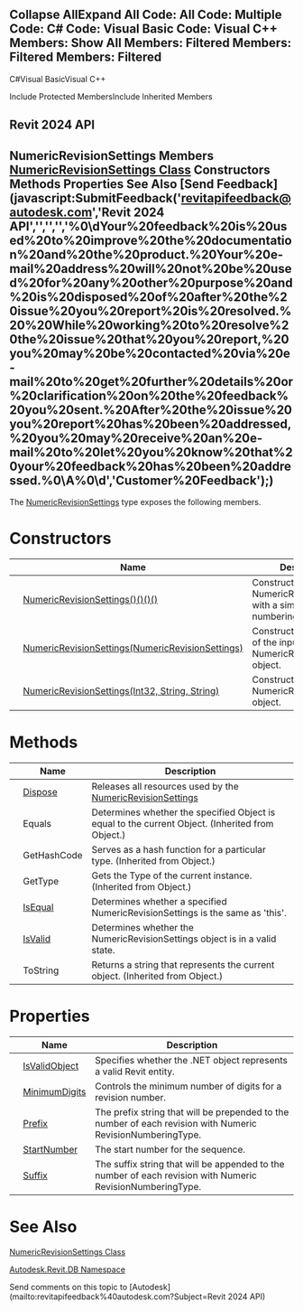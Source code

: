 ﻿

Collapse AllExpand All Code: All Code: Multiple Code: C# Code: Visual Basic Code: Visual C++  Members: Show All Members: Filtered Members: Filtered Members: Filtered   
---  
  
C#Visual BasicVisual C++

Include Protected MembersInclude Inherited Members

Revit 2024 API  
---  
NumericRevisionSettings Members  
[NumericRevisionSettings Class](3de46f00-fbf9-0c6b-b7fa-5d33052d0091.md) Constructors Methods Properties See Also [Send Feedback](javascript:SubmitFeedback\('revitapifeedback@autodesk.com','Revit 2024 API','','','','%0\\dYour%20feedback%20is%20used%20to%20improve%20the%20documentation%20and%20the%20product.%20Your%20e-mail%20address%20will%20not%20be%20used%20for%20any%20other%20purpose%20and%20is%20disposed%20of%20after%20the%20issue%20you%20report%20is%20resolved.%20%20While%20working%20to%20resolve%20the%20issue%20that%20you%20report,%20you%20may%20be%20contacted%20via%20e-mail%20to%20get%20further%20details%20or%20clarification%20on%20the%20feedback%20you%20sent.%20After%20the%20issue%20you%20report%20has%20been%20addressed,%20you%20may%20receive%20an%20e-mail%20to%20let%20you%20know%20that%20your%20feedback%20has%20been%20addressed.%0\\A%0\\d','Customer%20Feedback'\);)  
---  
  
The [NumericRevisionSettings](3de46f00-fbf9-0c6b-b7fa-5d33052d0091.md) type exposes the following members.

# Constructors

|  | Name | Description |
| --- | --- | --- |
|  | [NumericRevisionSettings()()()()](a1f88408-da3c-2d16-7cdb-3bd75b1017e4.md) | Constructs a NumericRevisionSettings with a simple, default numbering sequence. |
|  | [NumericRevisionSettings(NumericRevisionSettings)](661b729b-b05d-f9ee-bf07-60c5c56f01c9.md) | Constructs a new copy of the input NumericRevisionSettings object. |
|  | [NumericRevisionSettings(Int32, String, String)](b0ee7bc3-0e42-4dfd-bf2d-666b60c0289b.md) | Constructs a NumericRevisionSettings object. |
  
# Methods

|  | Name | Description |
| --- | --- | --- |
|  | [Dispose](d9004400-1602-913f-772c-5366adc1450f.md) | Releases all resources used by the [NumericRevisionSettings](3de46f00-fbf9-0c6b-b7fa-5d33052d0091.md) |
|  | Equals | Determines whether the specified Object is equal to the current Object. (Inherited from Object.) |
|  | GetHashCode | Serves as a hash function for a particular type.  (Inherited from Object.) |
|  | GetType | Gets the Type of the current instance. (Inherited from Object.) |
|  | [IsEqual](4c375631-2618-34dc-a9e8-849613b08ab7.md) | Determines whether a specified NumericRevisionSettings is the same as 'this'. |
|  | [IsValid](5ecabad9-7b7f-18f9-04c8-0328f196b113.md) | Determines whether the NumericRevisionSettings object is in a valid state. |
|  | ToString | Returns a string that represents the current object. (Inherited from Object.) |
  
# Properties

|  | Name | Description |
| --- | --- | --- |
|  | [IsValidObject](e93119a8-b830-f52f-8723-122d1bd15a4c.md) | Specifies whether the .NET object represents a valid Revit entity. |
|  | [MinimumDigits](3e9653ff-d2e7-3058-0bbd-6fb6649b81a0.md) | Controls the minimum number of digits for a revision number. |
|  | [Prefix](9a46a5d5-0ef5-886d-509e-59ef7381c82c.md) | The prefix string that will be prepended to the number of each revision with Numeric RevisionNumberingType. |
|  | [StartNumber](4ee6d5d4-5096-53c9-e911-683c0dd3063a.md) | The start number for the sequence. |
|  | [Suffix](4787939b-9e9c-a722-1c4a-b6cefd63d5d1.md) | The suffix string that will be appended to the number of each revision with Numeric RevisionNumberingType. |
  
# See Also

[NumericRevisionSettings Class](3de46f00-fbf9-0c6b-b7fa-5d33052d0091.md)

[Autodesk.Revit.DB Namespace](87546ba7-461b-c646-cbb1-2cb8f5bff8b2.md)

Send comments on this topic to [Autodesk](mailto:revitapifeedback%40autodesk.com?Subject=Revit 2024 API)